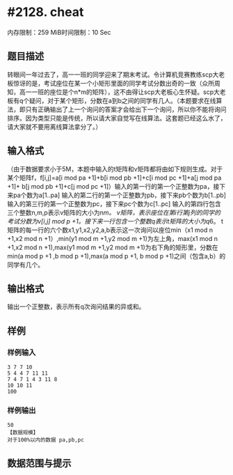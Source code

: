 # #2128. cheat

内存限制：259 MiB时间限制：10 Sec

## 题目描述

转眼间一年过去了，高一一班的同学迎来了期末考试。令计算机竞赛教练scp大老板惊讶的是，考试座位在某一个小矩形里面的同学考试分数出奇的一致（众所周知，高一一班的座位是个n*m的矩阵），这不由得让scp大老板心生怀疑。scp大老板有q个疑问，对于某个矩形，分数在a到b之间的同学有几人。（本题要求在线算法，即只有正确输出了上一个询问的答案才会给出下一个询问，所以你不能将询问排序。因为类型只能是传统，所以请大家自觉写在线算法。这套题已经这么水了，请大家就不要用离线算法拿分了。）

## 输入格式

（由于数据要求小于5M，本题中输入的t矩阵和v矩阵都将由如下规则生成。对于某个矩阵f，f[i,j]=a[i mod pa +1]+b[i mod pb +1]+c[i mod pc +1]+a[j mod pa +1]+ b[j mod pb +1]+c[j mod pc +1]）输入的第一行的第一个正整数为pa，接下来pa个数为a[1..pa] 输入的第二行的第一个正整数为pb，接下来pb个数为b[1..pb] 输入的第三行的第一个正整数为pc，接下来pc个数为c[1..pc] 输入的第四行包含三个整数n,m,p表示v矩阵的大小为n*m。 v矩阵，表示座位在第i行第j列的同学的考试分数为v[i,j] mod p +1。接下来一行包含一个整数q表示t矩阵的大小为q*6。 t矩阵的每一行的六个数x1,y1,x2,y2,a,b表示这一次询问以座位min（x1 mod n +1,x2 mod n +1）,min(y1 mod m +1,y2 mod m +1)为左上角，max(x1 mod n +1,x2 mod n +1),max(y1 mod m +1,y2 mod m +1)为右下角的矩形里，分数在min(a mod p +1 ,b mod p +1),max(a mod p +1, b mod p +1)之间（包含a,b）的同学有几个。

## 输出格式

输出一个正整数，表示所有q次询问结果的异或和。

## 样例

### 样例输入

    
    3 7 7 10
    5 4 4 7 11 11
    7 4 7 1 4 3 11 8
    10 10 11
    100
    
    

### 样例输出

    
    50
    【数据规模】
    对于100%以内的数据 pa,pb,pc
    

## 数据范围与提示
